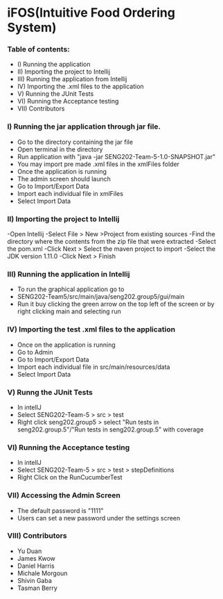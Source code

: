 # iFOS(Intuitive Food Ordering System) 

### Table of contents: 

* I)   Running the application
* II)  Importing the project to Intellij
* III) Running the application from Intellij
* IV)  Importing the .xml files to the application 
* V)   Running the JUnit Tests
* VI)  Running the Acceptance testing  
* VII) Contributors

### I) Running the jar application through jar file. 
   - Go to the directory containing the jar file
   - Open terminal in the directory
   - Run application with "java -jar SENG202-Team-5-1.0-SNAPSHOT.jar"
   - You may import pre made .xml files in the xmlFiles folder
   - Once the application is running
   - The admin screen should launch
   - Go to Import/Export Data
   - Import each individual file in xmlFiles
   - Select Import Data

### II) Importing the project to Intellij
   -Open Intellij
   -Select File > New >Project from existing sources
   -Find the directory where the contents from the zip file that were extracted
   -Select the pom.xml
   -Click Next > Select the maven project to import
   -Select the JDK version 1.11.0
   -Click Next > Finish

### III) Running the application in Intellij
   - To run the graphical application go to
   - SENG202-Team5/src/main/java/seng202.group5/gui/main
   - Run it buy clicking the green arrow on the top left of the screen or by right clicking main and selecting run

### IV) Importing the test .xml files to the application
  - Once on the application is running
  - Go to Admin
  - Go to Import/Export Data
  - Import each individual file in src/main/resources/data
  - Select Import Data

### V) Runng the JUnit Tests
 - In intellJ
 - Select SENG202-Team-5 > src > test
 - Right click seng202.group5 > select "Run tests in seng202.group.5"/"Run tests in seng202.group.5" with coverage

### VI) Running the Acceptance testing
 - In intellJ
 - Select SENG202-Team-5 > src > test > stepDefinitions
 - Right Click on the RunCucumberTest

### VII) Accessing the Admin Screen
 - The default password is "1111"
 - Users can set a new password under the settings screen
 
### VIII) Contributors
- Yu Duan
- James Kwow
- Daniel Harris
- Michale Morgoun
- Shivin Gaba
- Tasman Berry
